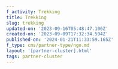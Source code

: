 ```yaml
---
f_activity: Trekking
title: Trekking
slug: trekking
updated-on: '2023-09-16T05:48:47.106Z'
created-on: '2023-09-09T17:32:34.594Z'
published-on: '2024-01-21T11:33:59.165Z'
f_type: cms/partner-type/ngo.md
layout: '[partner-cluster].html'
tags: partner-cluster
---
```



